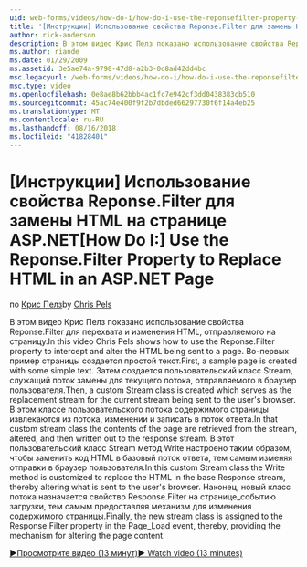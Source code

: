 ```yaml
---
uid: web-forms/videos/how-do-i/how-do-i-use-the-reponsefilter-property-to-replace-html-in-an-aspnet-page
title: '[Инструкции] Использование свойства Reponse.Filter для замены HTML на странице ASP.NET | Документация Майкрософт'
author: rick-anderson
description: В этом видео Крис Пелз показано использование свойства Reponse.Filter для перехвата и изменения HTML, отправляемого на страницу. Во-первых пример страницы создается w...
ms.author: riande
ms.date: 01/29/2009
ms.assetid: 3e5ae74a-9798-47d8-a2b3-0d8ad42dd4bc
msc.legacyurl: /web-forms/videos/how-do-i/how-do-i-use-the-reponsefilter-property-to-replace-html-in-an-aspnet-page
msc.type: video
ms.openlocfilehash: 0e8ae8b62bbb4ac1fc7e942cf3dd0438383cb510
ms.sourcegitcommit: 45ac74e400f9f2b7dbded66297730f6f14a4eb25
ms.translationtype: MT
ms.contentlocale: ru-RU
ms.lasthandoff: 08/16/2018
ms.locfileid: "41828401"
---
```

<a name="how-do-i-use-the-reponsefilter-property-to-replace-html-in-an-aspnet-page"></a><span data-ttu-id="06a9f-104">[Инструкции] Использование свойства Reponse.Filter для замены HTML на странице ASP.NET</span><span class="sxs-lookup"><span data-stu-id="06a9f-104">[How Do I:] Use the Reponse.Filter Property to Replace HTML in an ASP.NET Page</span></span>
====================
<span data-ttu-id="06a9f-105">по [Крис Пелз](https://twitter.com/chrispels)</span><span class="sxs-lookup"><span data-stu-id="06a9f-105">by [Chris Pels](https://twitter.com/chrispels)</span></span>

<span data-ttu-id="06a9f-106">В этом видео Крис Пелз показано использование свойства Reponse.Filter для перехвата и изменения HTML, отправляемого на страницу.</span><span class="sxs-lookup"><span data-stu-id="06a9f-106">In this video Chris Pels shows how to use the Reponse.Filter property to intercept and alter the HTML being sent to a page.</span></span> <span data-ttu-id="06a9f-107">Во-первых пример страницы создается простой текст.</span><span class="sxs-lookup"><span data-stu-id="06a9f-107">First, a sample page is created with some simple text.</span></span> <span data-ttu-id="06a9f-108">Затем создается пользовательский класс Stream, служащий поток замены для текущего потока, отправляемого в браузер пользователя.</span><span class="sxs-lookup"><span data-stu-id="06a9f-108">Then, a custom Stream class is created which serves as the replacement stream for the current stream being sent to the user's browser.</span></span> <span data-ttu-id="06a9f-109">В этом классе пользовательского потока содержимого страницы извлекаются из потока, изменении и записать в поток ответа.</span><span class="sxs-lookup"><span data-stu-id="06a9f-109">In that custom stream class the contents of the page are retrieved from the stream, altered, and then written out to the response stream.</span></span> <span data-ttu-id="06a9f-110">В этот пользовательский класс Stream метод Write настроено таким образом, чтобы заменить код HTML в базовый поток ответа, тем самым изменяя отправки в браузер пользователя.</span><span class="sxs-lookup"><span data-stu-id="06a9f-110">In this custom Stream class the Write method is customized to replace the HTML in the base Response stream, thereby altering what is sent to the user's browser.</span></span> <span data-ttu-id="06a9f-111">Наконец, новый класс потока назначается свойство Response.Filter на странице\_событию загрузки, тем самым предоставляя механизм для изменения содержимого страницы.</span><span class="sxs-lookup"><span data-stu-id="06a9f-111">Finally, the new stream class is assigned to the Response.Filter property in the Page\_Load event, thereby, providing the mechanism for altering the page content.</span></span>

[<span data-ttu-id="06a9f-112">&#9654;Просмотрите видео (13 минут)</span><span class="sxs-lookup"><span data-stu-id="06a9f-112">&#9654; Watch video (13 minutes)</span></span>](https://channel9.msdn.com/Blogs/ASP-NET-Site-Videos/how-do-i-use-the-reponsefilter-property-to-replace-html-in-an-aspnet-page)
